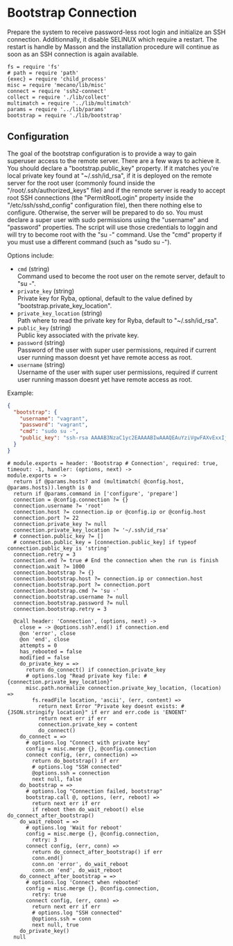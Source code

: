 
# Bootstrap Connection

Prepare the system to receive password-less root login and 
initialize an SSH connection. Additionnally, it disable SELINUX which require a 
restart. The restart is handle by Masson and the installation procedure will
continue as soon as an SSH connection is again available.

    fs = require 'fs'
    # path = require 'path'
    {exec} = require 'child_process'
    misc = require 'mecano/lib/misc'
    connect = require 'ssh2-connect'
    collect = require './lib/collect'
    multimatch = require '../lib/multimatch'
    params = require '../lib/params'
    bootstrap = require './lib/bootstrap'

## Configuration

The goal of the bootstrap configuration is to provide a way to gain superuser
access to the remote server. There are a few ways to achieve it. You should 
declare a "bootstrap.public_key" property. If it matches you're local private key
found at "~/.ssh/id_rsa", if it is deployed on the remote server for 
the root user (commonly found inside the "/root/.ssh/authorized_keys" file) and 
if the remote server is ready to accept root SSH connections (the 
"PermitRootLogin" property inside the "/etc/ssh/sshd_config" configuration 
file), then there nothing else to configure. Otherwise, the server will be
prepared to do so. You must declare a super user with sudo permissions using 
the "username" and "password" properties. The script will use those credentials
to loggin and will try to become root with the "su -" command. Use the "cmd" 
property if you must use a different command (such as "sudo su -").

Options include:

*   `cmd` (string)   
    Command used to become the root user on the remote server, default to "su -".   
*   `private_key` (string)   
    Private key for Ryba, optional, default to the value defined by
    "bootstrap.private_key_location".   
*   `private_key_location` (string)   
    Path where to read the private key for Ryba, default to "~/.ssh/id_rsa".   
*   `public_key` (string)   
    Public key associated with the private key.   
*   `password` (string)   
    Password of the user with super user permissions, required if current user 
    running masson doesnt yet have remote access as root.   
*   `username` (string)   
    Username of the user with super user permissions, required if current user 
    running masson doesnt yet have remote access as root.   

Example:

```json
{
  "bootstrap": {
    "username": "vagrant",
    "password": "vagrant",
    "cmd": "sudo su -",
    "public_key": "ssh-rsa AAAAB3NzaC1yc2EAAAABIwAAAQEAuYziVgwFAXvExxIj5HgAywFeSfu9zxoLc5bCdeJhS/gh4EtpMN0McHd21M4btuopMAL/sctT4+SiBqwOIERw0rGWrat4WE2qBReEc+6hvdoiUx+7WglDCYePbV91N+x421UYzHhNPUg62jXIfg+o5zG/tdEDbpBAq2EX3vRsncenlhB+p/LsSkY+2+tBJLW172BN1ncKjImFglMwW+7OxGP2U9LoMMFyUs1zS65p8WgHHi/+6ZNsP0wIhKPPl8BiFJ6dLiNjlRuXLX9fGcQDJGrlYbad5Thb5wpQe1EZCF9qBloUkdj7aTIu+dainTP/I87Eo2Y47KsSydvopjqceQ== david@adaltas.com"
  }
}
```

    # module.exports = header: 'Bootstrap # Connection', required: true, timeout: -1, handler: (options, next) ->
    module.exports = ->
      return if @params.hosts? and (multimatch( @config.host, @params.hosts)).length is 0
      return if @params.command in ['configure', 'prepare']
      connection = @config.connection ?= {}
      connection.username ?= 'root'
      connection.host ?= connection.ip or @config.ip or @config.host
      connection.port ?= 22
      connection.private_key ?= null
      connection.private_key_location ?= '~/.ssh/id_rsa'
      # connection.public_key ?= []
      # connection.public_key = [connection.public_key] if typeof connection.public_key is 'string'
      connection.retry = 3
      connection.end ?= true # End the connection when the run is finish
      connection.wait ?= 1000
      connection.bootstrap ?= {}
      connection.bootstrap.host ?= connection.ip or connection.host
      connection.bootstrap.port ?= connection.port
      connection.bootstrap.cmd ?= 'su -'
      connection.bootstrap.username ?= null
      connection.bootstrap.password ?= null
      connection.bootstrap.retry = 3
      
      @call header: 'Connection', (options, next) ->
        close = -> @options.ssh?.end() if connection.end
        @on 'error', close
        @on 'end', close
        attempts = 0
        has_rebooted = false
        modified = false
        do_private_key = =>
          return do_connect() if connection.private_key
          # options.log "Read private key file: #{connection.private_key_location}"
          misc.path.normalize connection.private_key_location, (location) =>
            fs.readFile location, 'ascii', (err, content) =>
              return next Error "Private key doesnt exists: #{JSON.stringify location}" if err and err.code is 'ENOENT'
              return next err if err
              connection.private_key = content
              do_connect()
        do_connect = =>
          # options.log "Connect with private key"
          config = misc.merge {}, @config.connection
          connect config, (err, connection) =>
            return do_bootstrap() if err
            # options.log "SSH connected"
            @options.ssh = connection
            next null, false
        do_bootstrap = =>
          # options.log "Connection failed, bootstrap"
          bootstrap.call @, options, (err, reboot) =>
            return next err if err
            if reboot then do_wait_reboot() else do_connect_after_bootstrap()
        do_wait_reboot = =>
          # options.log 'Wait for reboot'
          config = misc.merge {}, @config.connection,
            retry: 3
          connect config, (err, conn) =>
            return do_connect_after_bootstrap() if err
            conn.end()
            conn.on 'error', do_wait_reboot
            conn.on 'end', do_wait_reboot
        do_connect_after_bootstrap = =>
          # options.log 'Connect when rebooted'
          config = misc.merge {}, @config.connection,
            retry: true
          connect config, (err, conn) =>
            return next err if err
            # options.log "SSH connected"
            @options.ssh = conn
            next null, true
        do_private_key()
      null

